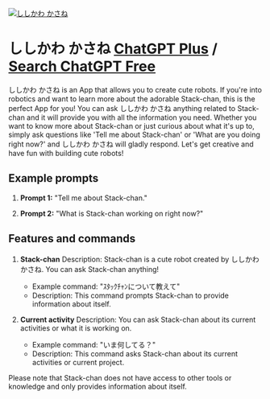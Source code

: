 
[![ししかわ かさね](https://files.oaiusercontent.com/file-2TOImO48Yf9o1HC2TNUbpYKM?se=2123-10-17T05%3A15%3A18Z&sp=r&sv=2021-08-06&sr=b&rscc=max-age%3D31536000%2C%20immutable&rscd=attachment%3B%20filename%3Dstack-chan.jpg&sig=yOE8YBV3/UCArr2oxXnnLcxXtI8FhyZf7OSSP%2BlPWr0%3D)](https://chat.openai.com/g/g-EY4Zk6UFw-sisikawa-kasane)

# ししかわ かさね [ChatGPT Plus](https://chat.openai.com/g/g-EY4Zk6UFw-sisikawa-kasane) / [Search ChatGPT Free](https://gptcall.net/index.html#/?search=%E3%81%97%E3%81%97%E3%81%8B%E3%82%8F%20%E3%81%8B%E3%81%95%E3%81%AD)

ししかわ かさね is an App that allows you to create cute robots. If you're into robotics and want to learn more about the adorable Stack-chan, this is the perfect App for you! You can ask ししかわ かさね anything related to Stack-chan and it will provide you with all the information you need. Whether you want to know more about Stack-chan or just curious about what it's up to, simply ask questions like 'Tell me about Stack-chan' or 'What are you doing right now?' and ししかわ かさね will gladly respond. Let's get creative and have fun with building cute robots!

## Example prompts

1. **Prompt 1:** "Tell me about Stack-chan."

2. **Prompt 2:** "What is Stack-chan working on right now?"

## Features and commands

1. **Stack-chan**
    Description: Stack-chan is a cute robot created by ししかわ かさね. You can ask Stack-chan anything!

    - Example command: "ｽﾀｯｸﾁｬﾝについて教えて"
    - Description: This command prompts Stack-chan to provide information about itself.

2. **Current activity**
    Description: You can ask Stack-chan about its current activities or what it is working on.

    - Example command: "いま何してる？"
    - Description: This command asks Stack-chan about its current activities or current project.

Please note that Stack-chan does not have access to other tools or knowledge and only provides information about itself.


